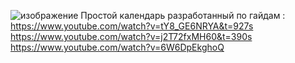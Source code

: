 ![изображение](https://github.com/BelenovNurdaulet/Calendar/assets/94783522/f1d75bd8-9ad4-4aed-ab6f-c7b8ff0c291a)
Простой календарь разработанный по гайдам :
https://www.youtube.com/watch?v=tY8_GE6NRYA&t=927s
https://www.youtube.com/watch?v=j2T72fxMH60&t=390s
https://www.youtube.com/watch?v=6W6DpEkghoQ

